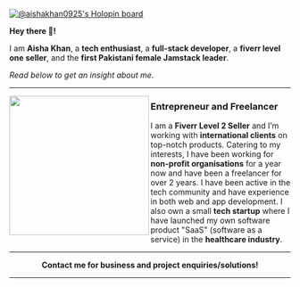 [![@aishakhan0925's Holopin board](https://media.licdn.com/dms/image/D4D16AQEUyZ5xydcARQ/profile-displaybackgroundimage-shrink_350_1400/0/1719549328016?e=1725494400&v=beta&t=z06wFKbMK2Vv6xMOGwP-pJgdQsbo9jzLlORtanM9dvo)](https://holopin.io/@aishakhan0925)

**Hey there 👋!**

I am **Aisha Khan**, a **tech enthusiast**, a **full-stack developer**, a **fiverr level one seller**, and the **first Pakistani female Jamstack leader**. 

_Read below to get an insight about me._

---

 <p>
  <img width="250" align='left' src="https://media.licdn.com/dms/image/D4E0BAQEHl5Dk8ovO-g/company-logo_200_200/0/1681462896691/xomacs_logo?e=2147483647&v=beta&t=A0f5nlWjbM-qzqABGLVAkkhzDOXpghGfrOicVTWTht8">
</p>
 
### Entrepreneur and Freelancer

I am a **Fiverr Level 2 Seller** and I’m working with **international clients** on top-notch products. Catering to my interests, I have been working for **non-profit organisations** for a year now and have been a freelancer for over 2 years. I have been active in the tech community and have experience in both web and app development. I also own a small **tech startup** where I have launched my own software product "SaaS" (software as a service) in the **healthcare industry**.

---

<strong><p align='center'>Contact me for business and project enquiries/solutions!</p></strong>

---
